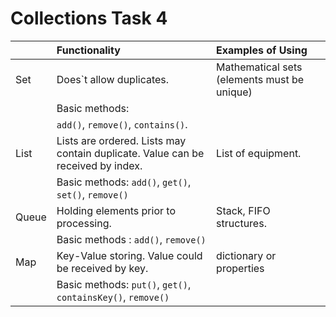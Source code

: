 # Collections Task 4
|       |                                    Functionality                                         |              Examples of Using              |
|:-----|:------------------------------------------------------------------------------------------|:--------------------------------------------|
| Set   | Does\`t allow duplicates.                                                                | Mathematical sets (elements must be unique) |
|       |  Basic methods:                                                                          |                                             |
|       |                  `add()`, `remove()`, `contains()`.                                      |                                             |
| List  | Lists are ordered. Lists may contain duplicate.  Value can be received by index.         | List of equipment.                          |
|       | Basic methods: `add()`, `get()`, `set()`, `remove()`                                     |                                             |
| Queue | Holding elements prior to processing.                                                    | Stack, FIFO structures.                     |
|       |Basic methods : `add()`, `remove()`                                                       |                                             |
| Map   | Key-Value storing. Value could be received by key.                                       | dictionary or properties                    |
|       | Basic methods: `put()`, `get()`, `containsKey()`, `remove()`                             |                                             |